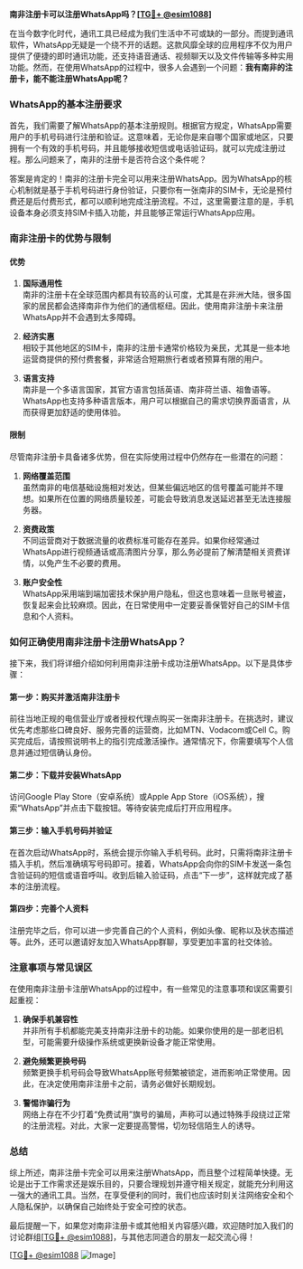 **南非注册卡可以注册WhatsApp吗？[[TG💪+ @esim1088](https://t.me/s/esim1088)]**

在当今数字化时代，通讯工具已经成为我们生活中不可或缺的一部分。而提到通讯软件，WhatsApp无疑是一个绕不开的话题。这款风靡全球的应用程序不仅为用户提供了便捷的即时通讯功能，还支持语音通话、视频聊天以及文件传输等多种实用功能。然而，在使用WhatsApp的过程中，很多人会遇到一个问题：**我有南非的注册卡，能不能注册WhatsApp呢？**

### WhatsApp的基本注册要求

首先，我们需要了解WhatsApp的基本注册规则。根据官方规定，WhatsApp需要用户的手机号码进行注册和验证。这意味着，无论你是来自哪个国家或地区，只要拥有一个有效的手机号码，并且能够接收短信或电话验证码，就可以完成注册过程。那么问题来了，南非的注册卡是否符合这个条件呢？

答案是肯定的！南非的注册卡完全可以用来注册WhatsApp。因为WhatsApp的核心机制就是基于手机号码进行身份验证，只要你有一张南非的SIM卡，无论是预付费还是后付费形式，都可以顺利地完成注册流程。不过，这里需要注意的是，手机设备本身必须支持SIM卡插入功能，并且能够正常运行WhatsApp应用。

### 南非注册卡的优势与限制

#### 优势

1. **国际通用性**  
   南非的注册卡在全球范围内都具有较高的认可度，尤其是在非洲大陆，很多国家的居民都会选择南非作为他们的通信枢纽。因此，使用南非注册卡来注册WhatsApp并不会遇到太多障碍。

2. **经济实惠**  
   相较于其他地区的SIM卡，南非的注册卡通常价格较为亲民，尤其是一些本地运营商提供的预付费套餐，非常适合短期旅行者或者预算有限的用户。

3. **语言支持**  
   南非是一个多语言国家，其官方语言包括英语、南非荷兰语、祖鲁语等。WhatsApp也支持多种语言版本，用户可以根据自己的需求切换界面语言，从而获得更加舒适的使用体验。

#### 限制

尽管南非注册卡具备诸多优势，但在实际使用过程中仍然存在一些潜在的问题：

1. **网络覆盖范围**  
   虽然南非的电信基础设施相对发达，但某些偏远地区的信号覆盖可能并不理想。如果所在位置的网络质量较差，可能会导致消息发送延迟甚至无法连接服务器。

2. **资费政策**  
   不同运营商对于数据流量的收费标准可能存在差异。如果你经常通过WhatsApp进行视频通话或高清图片分享，那么务必提前了解清楚相关资费详情，以免产生不必要的费用。

3. **账户安全性**  
   WhatsApp采用端到端加密技术保护用户隐私，但这也意味着一旦账号被盗，恢复起来会比较麻烦。因此，在日常使用中一定要妥善保管好自己的SIM卡信息和个人资料。

### 如何正确使用南非注册卡注册WhatsApp？

接下来，我们将详细介绍如何利用南非注册卡成功注册WhatsApp。以下是具体步骤：

#### 第一步：购买并激活南非注册卡

前往当地正规的电信营业厅或者授权代理点购买一张南非注册卡。在挑选时，建议优先考虑那些口碑良好、服务完善的运营商，比如MTN、Vodacom或Cell C。购买完成后，请按照说明书上的指引完成激活操作。通常情况下，你需要填写个人信息并通过短信确认身份。

#### 第二步：下载并安装WhatsApp

访问Google Play Store（安卓系统）或Apple App Store（iOS系统），搜索“WhatsApp”并点击下载按钮。等待安装完成后打开应用程序。

#### 第三步：输入手机号码并验证

在首次启动WhatsApp时，系统会提示你输入手机号码。此时，只需将南非注册卡插入手机，然后准确填写号码即可。接着，WhatsApp会向你的SIM卡发送一条包含验证码的短信或语音呼叫。收到后输入验证码，点击“下一步”，这样就完成了基本的注册流程。

#### 第四步：完善个人资料

注册完毕之后，你可以进一步完善自己的个人资料，例如头像、昵称以及状态描述等。此外，还可以邀请好友加入WhatsApp群聊，享受更加丰富的社交体验。

### 注意事项与常见误区

在使用南非注册卡注册WhatsApp的过程中，有一些常见的注意事项和误区需要引起重视：

1. **确保手机兼容性**  
   并非所有手机都能完美支持南非注册卡的功能。如果你使用的是一部老旧机型，可能需要升级操作系统或更换新设备才能正常使用。

2. **避免频繁更换号码**  
   频繁更换手机号码会导致WhatsApp账号频繁被锁定，进而影响正常使用。因此，在决定使用南非注册卡之前，请务必做好长期规划。

3. **警惕诈骗行为**  
   网络上存在不少打着“免费试用”旗号的骗局，声称可以通过特殊手段绕过正常的注册流程。对此，大家一定要提高警惕，切勿轻信陌生人的诱导。

### 总结

综上所述，南非注册卡完全可以用来注册WhatsApp，而且整个过程简单快捷。无论是出于工作需求还是娱乐目的，只要合理规划并遵守相关规定，就能充分利用这一强大的通讯工具。当然，在享受便利的同时，我们也应该时刻关注网络安全和个人隐私保护，以确保自己始终处于安全可控的状态。

最后提醒一下，如果您对南非注册卡或其他相关内容感兴趣，欢迎随时加入我们的讨论群组[[TG💪+ @esim1088](https://t.me/s/esim1088)]，与其他志同道合的朋友一起交流心得！

[[TG💪+ @esim1088](https://t.me/s/esim1088) ![Image](https://i.postimg.cc/4NQfJmqS/Snipaste-2025-05-13-00-14-12.png)]